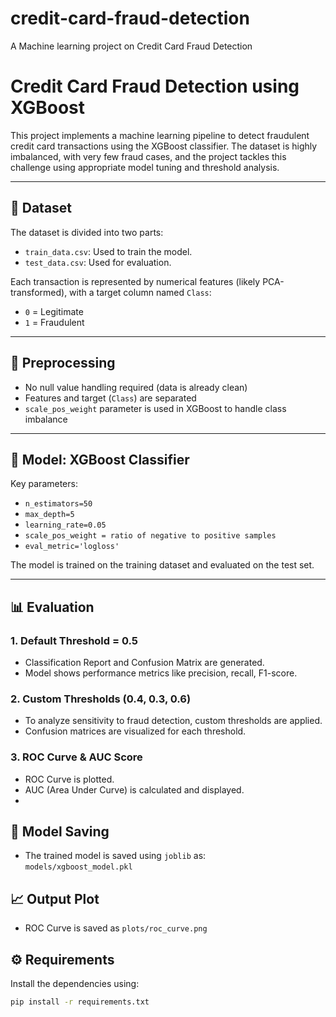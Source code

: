 # credit-card-fraud-detection
 A Machine learning project on Credit Card Fraud Detection
# Credit Card Fraud Detection using XGBoost

This project implements a machine learning pipeline to detect fraudulent credit card transactions using the XGBoost classifier. The dataset is highly imbalanced, with very few fraud cases, and the project tackles this challenge using appropriate model tuning and threshold analysis.

---

## 📂 Dataset

The dataset is divided into two parts:
- `train_data.csv`: Used to train the model.
- `test_data.csv`: Used for evaluation.

Each transaction is represented by numerical features (likely PCA-transformed), with a target column named `Class`:
- `0` = Legitimate
- `1` = Fraudulent

---

## 🧹 Preprocessing

- No null value handling required (data is already clean)
- Features and target (`Class`) are separated
- `scale_pos_weight` parameter is used in XGBoost to handle class imbalance

---

## 🤖 Model: XGBoost Classifier

Key parameters:
- `n_estimators=50`
- `max_depth=5`
- `learning_rate=0.05`
- `scale_pos_weight = ratio of negative to positive samples`
- `eval_metric='logloss'`

The model is trained on the training dataset and evaluated on the test set.

---

## 📊 Evaluation

### 1. **Default Threshold = 0.5**
- Classification Report and Confusion Matrix are generated.
- Model shows performance metrics like precision, recall, F1-score.

### 2. **Custom Thresholds (0.4, 0.3, 0.6)**
- To analyze sensitivity to fraud detection, custom thresholds are applied.
- Confusion matrices are visualized for each threshold.

### 3. **ROC Curve & AUC Score**
- ROC Curve is plotted.
- AUC (Area Under Curve) is calculated and displayed.
- 
## 🧠 Model Saving

- The trained model is saved using `joblib` as:  
  `models/xgboost_model.pkl`

## 📈 Output Plot

- ROC Curve is saved as `plots/roc_curve.png`

## ⚙️ Requirements

Install the dependencies using:

```bash
pip install -r requirements.txt
